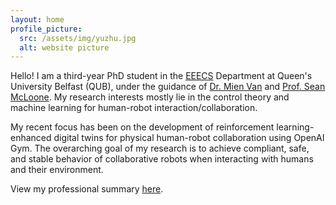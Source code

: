 ```yaml
---
layout: home
profile_picture:
  src: /assets/img/yuzhu.jpg
  alt: website picture
---
```


<p>
  Hello! I am a third-year PhD student in the <a href="https://www.qub.ac.uk/schools/eeecs/">EEECS</a> Department at Queen's University Belfast (QUB), under the guidance of <a href="https://sites.google.com/view/mienvan/?pli=1">Dr. Mien Van</a> and <a href="https://pure.qub.ac.uk/en/persons/se%C3%A1n-mcloone">Prof. Sean McLoone</a>. My research interests mostly lie in the control theory and machine learning for human-robot interaction/collaboration.
</p>

<p>
 My recent focus has been on the development of reinforcement learning-enhanced digital twins for physical human-robot collaboration using OpenAI Gym. The overarching goal of my research is to achieve compliant, safe, and stable behavior of collaborative robots when interacting with humans and their environment.
</p>

<p>
View my professional summary <a href="https://drive.google.com/file/d/1-6LxGZ3A9eXdzcWSkCZqQlgaXuFbiKIc/view?usp=share_link">here</a>.
</p>
<br />
<br />
<br />
<p>
<!-- <strong>News</strong>: -->
</p>